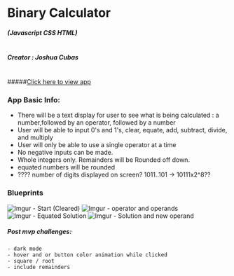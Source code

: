 # Binary Calculator

#####  (Javascript CSS HTML)

#
##### Creator : Joshua Cubas
#
#####[Click here to view app](https://joshuacubas.github.io/binaryCalculator/)


### App Basic Info:

 - There will be a text display for user to see what is being calculated : a number,followed by an operator, followed by a number
 - User will be able to input 0's and 1's, clear, equate, add, subtract, divide, and multiply
 - User will only be able to use a single operator at a time
 - No negative inputs can be made.
 - Whole integers only. Remainders will be Rounded off down.
 - equated numbers will be rounded
 - ???? number of digits displayed on screen? 1011..101 -> 10111x2^8??



### Blueprints
![Imgur - Start (Cleared)](https://i.imgur.com/)
![Imgur - operator and operands](https://i.imgur.com/)
![Imgur - Equated Solution](https://i.imgur.com/)
![Imgur - Solution and new operand](https://i.imgur.com/)


##### Post mvp challenges:
    - dark mode
    - hover and or button color animation while clicked
    - square / root
    - include remainders








